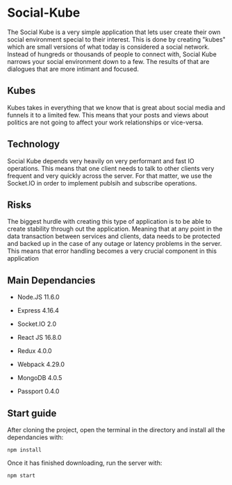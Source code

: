 # Social-Kube

The Social Kube is a very simple application that lets user create their own social environment special to their interest. This is done by creating "kubes" which are small versions of what today is considered a social network. Instead of hungreds or thousands of people to connect with, Social Kube narrows your social environment down to a few. The results of that are dialogues that are more intimant and focused. 

## Kubes

Kubes takes in everything that we know that is great about social media and funnels it to a limited few. This means that your posts and views about politics are not going to affect your work relationships or vice-versa. 

## Technology

Social Kube depends very heavily on very performant and fast IO operations. This means that one client needs to talk to other clients very frequent and very quickly across the server. For that matter, we use the Socket.IO in order to implement publsih and subscribe operations. 

## Risks 

The biggest hurdle with creating this type of application is to be able to create stability through out the application. Meaning that at any point in the data transaction between services and clients, data needs to be protected and backed up in the case of any outage or latency problems in the server. This means that error handling becomes a very crucial component in this application

## Main Dependancies

- Node.JS 11.6.0

- Express 4.16.4

- Socket.IO 2.0 

- React JS 16.8.0

- Redux 4.0.0

- Webpack 4.29.0

- MongoDB 4.0.5

- Passport 0.4.0

## Start guide

After cloning the project, open the terminal in the directory and install all the dependancies with:

`
npm install
`

Once it has finished downloading, run the server with:

`
npm start
`
